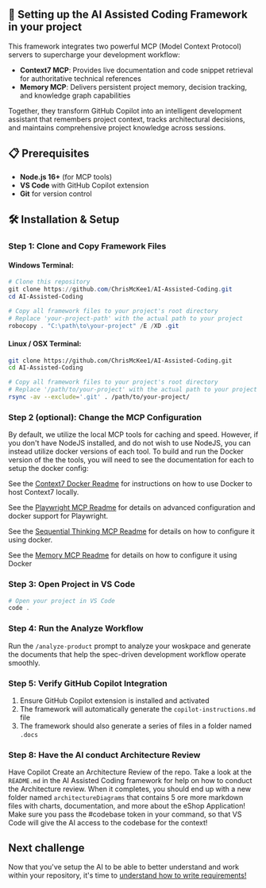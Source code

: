 ## 🚀 Setting up the AI Assisted Coding Framework in your project

This framework integrates two powerful MCP (Model Context Protocol) servers to supercharge your development workflow:

- **Context7 MCP**: Provides live documentation and code snippet retrieval for authoritative technical references
- **Memory MCP**: Delivers persistent project memory, decision tracking, and knowledge graph capabilities

Together, they transform GitHub Copilot into an intelligent development assistant that remembers project context, tracks architectural decisions, and maintains comprehensive project knowledge across sessions.

## 📋 Prerequisites

- **Node.js 16+** (for MCP tools)
- **VS Code** with GitHub Copilot extension
- **Git** for version control

## 🛠️ Installation & Setup

### Step 1: Clone and Copy Framework Files
#### Windows Terminal:
```powershell
# Clone this repository
git clone https://github.com/ChrisMcKee1/AI-Assisted-Coding.git
cd AI-Assisted-Coding

# Copy all framework files to your project's root directory
# Replace 'your-project-path' with the actual path to your project
robocopy . "C:\path\to\your-project" /E /XD .git
```

#### Linux / OSX Terminal:
```bash
git clone https://github.com/ChrisMcKee1/AI-Assisted-Coding.git
cd AI-Assisted-Coding

# Copy all framework files to your project's root directory
# Replace '/path/to/your-project' with the actual path to your project
rsync -av --exclude='.git' . /path/to/your-project/
```

### Step 2 (optional): Change the MCP Configuration

By default, we utilize the local MCP tools for caching and speed. However, if you don't have NodeJS installed, and do not wish to use NodeJS, you can instead utilize docker versions of each tool. To build and run the Docker version of the the tools, you will need to see the documentation for each to setup the docker config:

See the [Context7 Docker Readme](../../context7-docker.md) for instructions on how to use Docker to host Context7 locally.

See the [Playwright MCP Readme](https://github.com/microsoft/playwright-mcp) for details on advanced configuration and docker support for Playwright.

See the [Sequential Thinking MCP Readme](https://github.com/modelcontextprotocol/servers/tree/main/src/sequentialthinking) for details on how to configure it using docker.

See the [Memory MCP Readme](https://github.com/modelcontextprotocol/servers/tree/main/src/memory) for details on how to configure it using Docker

### Step 3: Open Project in VS Code

```powershell
# Open your project in VS Code
code .
```
### Step 4: Run the Analyze Workflow

Run the `/analyze-product` prompt to analyze your woskpace and generate the documents that help the spec-driven development workflow operate smoothly.

### Step 5: Verify GitHub Copilot Integration

1. Ensure GitHub Copilot extension is installed and activated
2. The framework will automatically generate the `copilot-instructions.md` file
3. The framework should also generate a series of files in a folder named `.docs`


### Step 8: Have the AI conduct Architecture Review

Have Copilot Create an Architecture Review of the repo. Take a look at the `README.md` in the AI Assisted Coding framework for help on how to conduct the Architecture review. When it completes, you should end up with a new folder named `architectureDiagrams` that contains 5 ore more markdown files with charts, documentation, and more about the eShop Application! Make sure you pass the #codebase token in your command, so that VS Code will give the AI access to the codebase for the context!

## Next challenge

Now that you've setup the AI to be able to better understand and work within your repository, it's time to [understand how to write requirements!](./2-requirements.md)